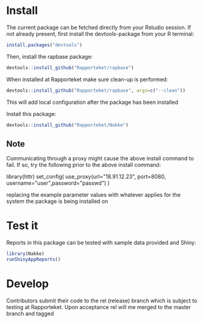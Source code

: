 # Install
The current package can be fetched directly from your Rstudio session. If not already
present, first install the devtools-package from your R terminal:

```r
install.packages("devtools")
```

Then, install the rapbase package:

```r
devtools::install_github("Rapporteket/rapbase")
```

When installed at Rapporteket make sure clean-up is performed:

```r
devtools::install_github("Rapporteket/rapbase", args=c("--clean"))
```

This will add local configuration after the package has been installed

Install this package:

```r
devtools::install_github("Rapporteket/Nakke")
```

## Note
Communicating through a proxy might cause the above install command to
fail. If so, try the following prior to the above install command:

  library(httr)
  set_config(
    use_proxy(url="18.91.12.23", port=8080, username="user",password="passwd")
  )

replacing the example parameter values with whatever applies for the
system the package is being installed on

# Test it
Reports in this package can be tested with sample data provided and Shiny:

```r
library(Nakke)
runShinyAppReports()
```

# Develop
Contributors submit their code to the rel (release) branch which is
subject to testing at Rapporteket. Upon acceptance rel will me merged to
the master branch and tagged
